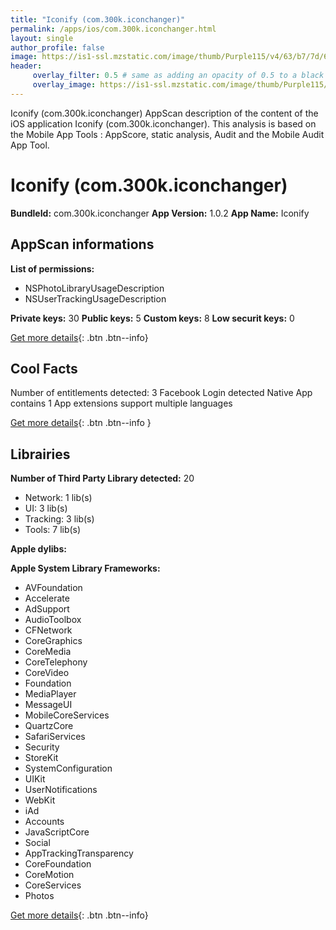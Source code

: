 ```yaml
---
title: "Iconify (com.300k.iconchanger)"
permalink: /apps/ios/com.300k.iconchanger.html
layout: single
author_profile: false
image: https://is1-ssl.mzstatic.com/image/thumb/Purple115/v4/63/b7/7d/63b77d2e-c264-7d4b-e870-125224258dbd/AppIcon-1x_U007emarketing-0-7-0-sRGB-85-220.png/512x512bb.jpg
header: 
     overlay_filter: 0.5 # same as adding an opacity of 0.5 to a black background
     overlay_image: https://is1-ssl.mzstatic.com/image/thumb/Purple115/v4/63/b7/7d/63b77d2e-c264-7d4b-e870-125224258dbd/AppIcon-1x_U007emarketing-0-7-0-sRGB-85-220.png/512x512bb.jpg
---
```

Iconify (com.300k.iconchanger) AppScan description of the content of the iOS application Iconify (com.300k.iconchanger). This analysis is based on the Mobile App Tools : AppScore, static analysis, Audit and the Mobile Audit App Tool.

# Iconify (com.300k.iconchanger)

**BundleId:** com.300k.iconchanger
**App Version:** 1.0.2
**App Name:** Iconify


## AppScan informations 

**List of permissions:** 
- NSPhotoLibraryUsageDescription
- NSUserTrackingUsageDescription
  
  
**Private keys:** 30
**Public keys:** 5
**Custom keys:** 8
**Low securit keys:** 0
  
[Get more details](/pricing.html){: .btn .btn--info}

## Cool Facts

Number of entitlements detected: 3
Facebook Login detected
Native App
contains 1 App extensions
support multiple languages
  
[Get more details](/pricing.html){: .btn .btn--info }

## Librairies 
**Number of Third Party Library detected:** 20
- Network: 1 lib(s)
- UI: 3 lib(s)
- Tracking: 3 lib(s)
- Tools: 7 lib(s)


**Apple dylibs:**


**Apple System Library Frameworks:**
- AVFoundation
- Accelerate
- AdSupport
- AudioToolbox
- CFNetwork
- CoreGraphics
- CoreMedia
- CoreTelephony
- CoreVideo
- Foundation
- MediaPlayer
- MessageUI
- MobileCoreServices
- QuartzCore
- SafariServices
- Security
- StoreKit
- SystemConfiguration
- UIKit
- UserNotifications
- WebKit
- iAd
- Accounts
- JavaScriptCore
- Social
- AppTrackingTransparency
- CoreFoundation
- CoreMotion
- CoreServices
- Photos


  
[Get more details](/pricing.html){: .btn .btn--info}

